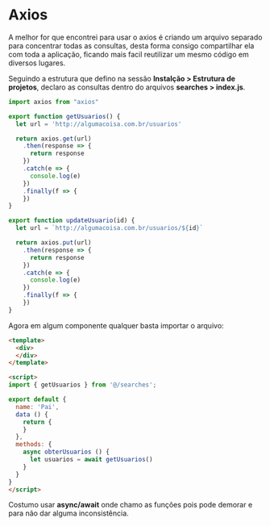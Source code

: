 # Axios
A melhor for que encontrei para usar o axios é criando um arquivo separado para concentrar todas as consultas, desta forma consigo compartilhar ela com toda a aplicação, ficando mais facil reutilizar um mesmo código em diversos lugares.

Seguindo a estrutura que defino na sessão **Instalção > Estrutura de projetos**, declaro as consultas dentro do arquivos **searches > index.js**.

```js
import axios from "axios"

export function getUsuarios() {
  let url = 'http://algumacoisa.com.br/usuarios'

  return axios.get(url)
    .then(response => {
      return response
    })
    .catch(e => {
      console.log(e)
    })
    .finally(f => {
    })
}

export function updateUsuario(id) {
  let url = `http://algumacoisa.com.br/usuarios/${id}`

  return axios.put(url)
    .then(response => {
      return response
    })
    .catch(e => {
      console.log(e)
    })
    .finally(f => {
    })
}
```

Agora em algum componente qualquer basta importar o arquivo:
```html
<template>
  <div>
  </div>
</template>

<script>
import { getUsuarios } from '@/searches';

export default {
  name: 'Pai',
  data () {
    return {
    }
  },
  methods: {
    async obterUsuarios () {
      let usuarios = await getUsuarios()
    }
  }
}
</script>
```
Costumo usar **async/await** onde chamo as funções pois pode demorar e para não dar alguma inconsistência.